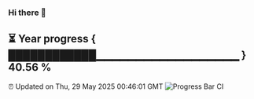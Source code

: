 ### Hi there 👋
⏳ Year progress { ████████████▁▁▁▁▁▁▁▁▁▁▁▁▁▁▁▁▁▁ } 40.56 %
---
⏰ Updated on Thu, 29 May 2025 00:46:01 GMT
![Progress Bar CI](https://github.com/Moyi321/Moyi321/workflows/Progress%20Bar%20CI/badge.svg)
